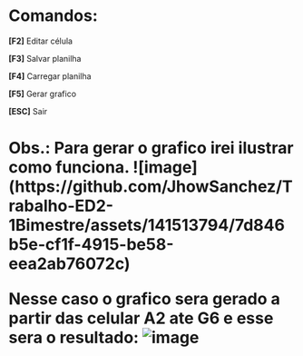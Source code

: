 <h1>
  Comandos:
</h1>
<p><strong>[F2]</strong> Editar célula</p>
<p><strong>[F3]</strong> Salvar planilha</p>
<p><strong>[F4]</strong> Carregar planilha</p>
<p><strong>[F5]</strong> Gerar grafico</p>
<p><strong>[ESC]</strong> Sair</p>
<h1>
  Obs.: Para gerar o grafico irei ilustrar como funciona.
  ![image](https://github.com/JhowSanchez/Trabalho-ED2-1Bimestre/assets/141513794/7d846b5e-cf1f-4915-be58-eea2ab76072c)

  
  Nesse caso o grafico sera gerado a partir das celular A2 ate G6 e esse sera o resultado:
  ![image](https://github.com/JhowSanchez/Trabalho-ED2-1Bimestre/assets/141513794/a5344da6-44ea-4ac6-bb8d-5f6c5e7dba36)

</h1>
